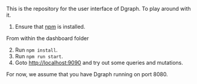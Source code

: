 This is the repository for the user interface of Dgraph. To play around with it.


1. Ensure that [npm](https://docs.npmjs.com/getting-started/installing-node) is installed.

From within the dashboard folder

2. Run `npm install`.
3. Run `npm run start`.
4. Goto [http://localhost:9090](http://localhost:9090) and try out some queries and mutations.

For now, we assume that you have Dgraph running on port 8080.